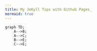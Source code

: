 ```yaml
---
title: My JeKyll Tips with Github Pages_
mermaid: true
---
```


```mermaid
graph TD;
    A-->B;
    A-->C;
    B-->E;
    C-->E;
```
